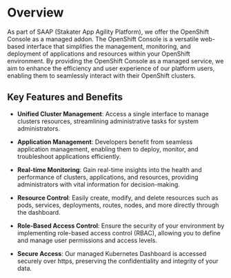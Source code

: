 # Overview

As part of SAAP (Stakater App Agility Platform), we offer the OpenShift Console as a managed addon. The OpenShift Console is a versatile web-based interface that simplifies the management, monitoring, and deployment of applications and resources within your OpenShift environment. By providing the OpenShift Console as a managed service, we aim to enhance the efficiency and user experience of our platform users, enabling them to seamlessly interact with their OpenShift clusters.

## Key Features and Benefits

- **Unified Cluster Management**: Access a single interface to manage clusters resources, streamlining administrative tasks for system administrators.

- **Application Management**: Developers benefit from seamless application management, enabling them to deploy, monitor, and troubleshoot applications efficiently.

- **Real-time Monitoring**: Gain real-time insights into the health and performance of clusters, applications, and resources, providing administrators with vital information for decision-making.

- **Resource Control**: Easily create, modify, and delete resources such as pods, services, deployments, routes, nodes, and more directly through the dashboard.

- **Role-Based Access Control**: Ensure the security of your environment by implementing role-based access control (RBAC), allowing you to define and manage user permissions and access levels.

- **Secure Access**: Our managed Kubernetes Dashboard is accessed securely over https, preserving the confidentiality and integrity of your data.
